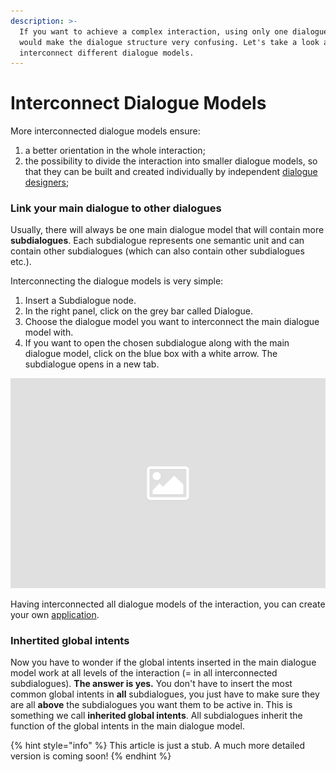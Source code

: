 ```yaml
---
description: >-
  If you want to achieve a complex interaction, using only one dialogue model
  would make the dialogue structure very confusing. Let's take a look at how to
  interconnect different dialogue models.
---
```


# Interconnect Dialogue Models

More interconnected dialogue models ensure:

1. a better orientation in the whole interaction;
2. the possibility to divide the interaction into smaller dialogue models, so that they can be built and created individually by independent [dialogue designers](../collaborate.md);

### Link your main dialogue to other dialogues

Usually, there will always be one main dialogue model that will contain more **subdialogues**. Each subdialogue represents one semantic unit and can contain other subdialogues \(which can also contain other subdialogues etc.\).

Interconnecting the dialogue models is very simple:

1. Insert a Subdialogue node.
2. In the right panel, click on the grey bar called Dialogue.
3. Choose the dialogue model you want to interconnect the main dialogue model with.
4. If you want to open the chosen subdialogue along with the main dialogue model, click on the blue box with a white arrow. The subdialogue opens in a new tab. 

![SEM P&#x158;IJDE GIF&#xCD;K](../../.gitbook/assets/orionthemes-placeholder-image-1.png)

Having interconnected all dialogue models of the interaction, you can create your own [application](../applications/).

### **Inhertited global intents**

Now you have to wonder if the global intents inserted in the main dialogue model work at all levels of the interaction \(= in all interconnected subdialogues\). **The answer is yes.** You don't have to insert the most common global intents in **all** subdialogues, you just have to make sure they are all **above** the subdialogues you want them to be active in. This is something we call **inherited global intents**. All subdialogues inherit the function of the global intents in the main dialogue model. 

{% hint style="info" %}
This article is just a stub. A much more detailed version is coming soon!
{% endhint %}



